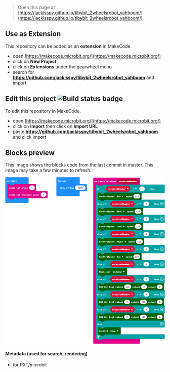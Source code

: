 
> Open this page at [https://jackisspy.github.io/tibybit_2wheelsrobot_yahboom/](https://jackisspy.github.io/tibybit_2wheelsrobot_yahboom/)

## Use as Extension

This repository can be added as an **extension** in MakeCode.

* open [https://makecode.microbit.org/](https://makecode.microbit.org/)
* click on **New Project**
* click on **Extensions** under the gearwheel menu
* search for **https://github.com/jackisspy/tibybit_2wheelsrobot_yahboom** and import

## Edit this project ![Build status badge](https://github.com/jackisspy/tibybit_2wheelsrobot_yahboom/workflows/MakeCode/badge.svg)

To edit this repository in MakeCode.

* open [https://makecode.microbit.org/](https://makecode.microbit.org/)
* click on **Import** then click on **Import URL**
* paste **https://github.com/jackisspy/tibybit_2wheelsrobot_yahboom** and click import

## Blocks preview

This image shows the blocks code from the last commit in master.
This image may take a few minutes to refresh.

![A rendered view of the blocks](https://github.com/jackisspy/tibybit_2wheelsrobot_yahboom/raw/master/.github/makecode/blocks.png)

#### Metadata (used for search, rendering)

* for PXT/microbit
<script src="https://makecode.com/gh-pages-embed.js"></script><script>makeCodeRender("{{ site.makecode.home_url }}", "{{ site.github.owner_name }}/{{ site.github.repository_name }}");</script>
